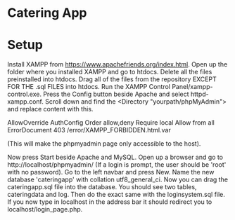 # Catering App

# Setup
Install XAMPP from https://www.apachefriends.org/index.html.
Open up the folder where you installed XAMPP and go to htdocs.
Delete all the files preinstalled into htdocs.
Drag all of the files from the repository EXCEPT FOR THE .sql FILES into htdocs.
Run the XAMPP Control Panel/xampp-control.exe.
Press the Config button beside Apache and select httpd-xampp.conf.
Scroll down and find the <Directory "yourpath/phpMyAdmin"> and replace content with this.

AllowOverride AuthConfig
	Order allow,deny
	Require local
	Allow from all
ErrorDocument 403 /error/XAMPP_FORBIDDEN.html.var

(This will make the phpmyadmin page only accessible to the host).

Now press Start beside Apache and MySQL.
Open up a browser and go to http://localhost/phpmyadmin/ (If a login is prompt, the user should be 'root' with no password).
Go to the left navbar and press New.
Name the new database 'cateringapp' with collation utf8_general_ci.
Now you can drag the cateringapp.sql file into the database. You should see two tables, cateringdata and log.
Then do the exact same with the loginsystem.sql file.
If you now type in localhost in the address bar it should redirect you to localhost/login_page.php.

